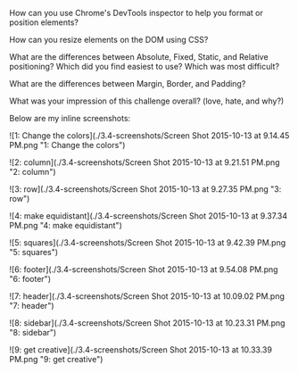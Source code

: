 



How can you use Chrome's DevTools inspector to help you format or position elements?

How can you resize elements on the DOM using CSS?

What are the differences between Absolute, Fixed, Static, and Relative positioning? Which did you find easiest to use? Which was most difficult?

What are the differences between Margin, Border, and Padding?

What was your impression of this challenge overall? (love, hate, and why?)

Below are my inline screenshots:

![1: Change the colors](./3.4-screenshots/Screen Shot 2015-10-13 at 9.14.45 PM.png "1: Change the colors")

![2: column](./3.4-screenshots/Screen Shot 2015-10-13 at 9.21.51 PM.png "2: column")

![3: row](./3.4-screenshots/Screen Shot 2015-10-13 at 9.27.35 PM.png "3: row")

![4: make equidistant](./3.4-screenshots/Screen Shot 2015-10-13 at 9.37.34 PM.png "4: make equidistant")

![5: squares](./3.4-screenshots/Screen Shot 2015-10-13 at 9.42.39 PM.png "5: squares")

![6: footer](./3.4-screenshots/Screen Shot 2015-10-13 at 9.54.08 PM.png "6: footer")

![7: header](./3.4-screenshots/Screen Shot 2015-10-13 at 10.09.02 PM.png "7: header")

![8: sidebar](./3.4-screenshots/Screen Shot 2015-10-13 at 10.23.31 PM.png "8: sidebar")

![9: get creative](./3.4-screenshots/Screen Shot 2015-10-13 at 10.33.39 PM.png "9: get creative")